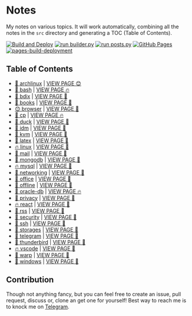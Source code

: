 # Notes

My notes on various topics. It will work automatically, combining all the notes in the `src` directory and generating a TOC (Table of Contents).

[![Build and Deploy](https://github.com/SharafatKarim/notes/actions/workflows/action.yml/badge.svg)](https://github.com/SharafatKarim/notes/actions/workflows/action.yml)
[![run builder.py](https://github.com/SharafatKarim/notes/actions/workflows/action.yml/badge.svg)](https://github.com/SharafatKarim/notes/actions/workflows/action.yml)
[![run posts.py](https://github.com/SharafatKarim/notes/actions/workflows/posts.yml/badge.svg)](https://github.com/SharafatKarim/notes/actions/workflows/posts.yml)
[![GitHub Pages](https://github.com/SharafatKarim/notes/actions/workflows/gh-pages.yml/badge.svg)](https://github.com/SharafatKarim/notes/actions/workflows/gh-pages.yml)
[![pages-build-deployment](https://github.com/SharafatKarim/notes/actions/workflows/pages/pages-build-deployment/badge.svg)](https://github.com/SharafatKarim/notes/actions/workflows/pages/pages-build-deployment)


## Table of Contents

- [🤖 archlinux](src/archlinux.md) | <a href='https://sharafat.is-a.dev/notes/archlinux' target='_blank'>VIEW PAGE 😊</a>
- [🍕 bash](src/bash.md) | <a href='https://sharafat.is-a.dev/notes/bash' target='_blank'>VIEW PAGE 🔥</a>
- [🚀 bdix](src/bdix.md) | <a href='https://sharafat.is-a.dev/notes/bdix' target='_blank'>VIEW PAGE 🌈</a>
- [👾 books](src/books.md) | <a href='https://sharafat.is-a.dev/notes/books' target='_blank'>VIEW PAGE 🎉</a>
- [😊 browser](src/browser.md) | <a href='https://sharafat.is-a.dev/notes/browser' target='_blank'>VIEW PAGE 🌈</a>
- [🎉 cp](src/cp.md) | <a href='https://sharafat.is-a.dev/notes/cp' target='_blank'>VIEW PAGE 🔥</a>
- [🌈 duck](src/duck.md) | <a href='https://sharafat.is-a.dev/notes/duck' target='_blank'>VIEW PAGE 🌈</a>
- [🤖 idm](src/idm.md) | <a href='https://sharafat.is-a.dev/notes/idm' target='_blank'>VIEW PAGE 👾</a>
- [👾 kvm](src/kvm.md) | <a href='https://sharafat.is-a.dev/notes/kvm' target='_blank'>VIEW PAGE 🌟</a>
- [🎸 latex](src/latex.md) | <a href='https://sharafat.is-a.dev/notes/latex' target='_blank'>VIEW PAGE 🍕</a>
- [🔥 linux](src/linux.md) | <a href='https://sharafat.is-a.dev/notes/linux' target='_blank'>VIEW PAGE 🌟</a>
- [🤖 mail](src/mail.md) | <a href='https://sharafat.is-a.dev/notes/mail' target='_blank'>VIEW PAGE 🚀</a>
- [🌟 mongodb](src/mongodb.md) | <a href='https://sharafat.is-a.dev/notes/mongodb' target='_blank'>VIEW PAGE 🍕</a>
- [🔥 mysql](src/mysql.md) | <a href='https://sharafat.is-a.dev/notes/mysql' target='_blank'>VIEW PAGE 🍕</a>
- [🌈 networking](src/networking.md) | <a href='https://sharafat.is-a.dev/notes/networking' target='_blank'>VIEW PAGE 👾</a>
- [🌟 office](src/office.md) | <a href='https://sharafat.is-a.dev/notes/office' target='_blank'>VIEW PAGE 🚀</a>
- [🌟 offline](src/offline.md) | <a href='https://sharafat.is-a.dev/notes/offline' target='_blank'>VIEW PAGE 🚀</a>
- [🌈 oracle-db](src/oracle-db.md) | <a href='https://sharafat.is-a.dev/notes/oracle-db' target='_blank'>VIEW PAGE 🔥</a>
- [🚀 privacy](src/privacy.md) | <a href='https://sharafat.is-a.dev/notes/privacy' target='_blank'>VIEW PAGE 🍕</a>
- [🔥 react](src/react.md) | <a href='https://sharafat.is-a.dev/notes/react' target='_blank'>VIEW PAGE 🤖</a>
- [🎸 rss](src/rss.md) | <a href='https://sharafat.is-a.dev/notes/rss' target='_blank'>VIEW PAGE 🌈</a>
- [🚀 security](src/security.md) | <a href='https://sharafat.is-a.dev/notes/security' target='_blank'>VIEW PAGE 👾</a>
- [🤖 ssh](src/ssh.md) | <a href='https://sharafat.is-a.dev/notes/ssh' target='_blank'>VIEW PAGE 🚀</a>
- [👾 storages](src/storages.md) | <a href='https://sharafat.is-a.dev/notes/storages' target='_blank'>VIEW PAGE 🤖</a>
- [🌟 telegram](src/telegram.md) | <a href='https://sharafat.is-a.dev/notes/telegram' target='_blank'>VIEW PAGE 🤖</a>
- [🎸 thunderbird](src/thunderbird.md) | <a href='https://sharafat.is-a.dev/notes/thunderbird' target='_blank'>VIEW PAGE 🚀</a>
- [🔥 vscode](src/vscode.md) | <a href='https://sharafat.is-a.dev/notes/vscode' target='_blank'>VIEW PAGE 🤖</a>
- [🍕 warp](src/warp.md) | <a href='https://sharafat.is-a.dev/notes/warp' target='_blank'>VIEW PAGE 🌈</a>
- [🍕 windows](src/windows.md) | <a href='https://sharafat.is-a.dev/notes/windows' target='_blank'>VIEW PAGE 🌈</a>

## Contribution

Though not anything fancy, but you can feel free to create an issue, pull request, discuss or, clone an get one for yourself!
Best way to reach me is to knock me on [Telegram](https://t.me/SharafatKarim).

